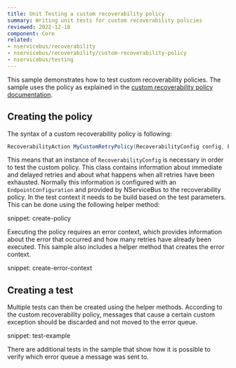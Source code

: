 ```yaml
---
title: Unit Testing a custom recoverability policy
summary: Writing unit tests for custom recoverability policies
reviewed: 2022-12-18
component: Core
related:
- nservicebus/recoverability
- nservicebus/recoverability/custom-recoverability-policy
- nservicebus/testing
---
```


This sample demonstrates how to test custom recoverability policies. The sample uses the policy as explained in the [custom recoverability policy documentation](/nservicebus/recoverability/custom-recoverability-policy.md#implement-a-custom-policy-full-customization).

## Creating the policy

The syntax of a custom recoverability policy is following:

```c#
RecoverabilityAction MyCustomRetryPolicy(RecoverabilityConfig config, ErrorContext context)
```

This means that an instance of `RecoverabilityConfig` is necessary in order to test the custom policy. This class contains information about immediate and delayed retries and about what happens when all retries have been exhausted. Normally this information is configured with an `EndpointConfiguration` and provided by NServiceBus to the recoverability policy. In the test context it needs to be build based on the test parameters. This can be done using the following helper method:

snippet: create-policy

Executing the policy requires an error context, which provides information about the error that occurred and how many retries have already been executed. This sample also includes a helper method that creates the error context.

snippet: create-error-context

## Creating a test

Multiple tests can then be created using the helper methods. According to the custom recoverability policy, messages that cause a certain custom exception should be discarded and not moved to the error queue.

snippet: test-example

There are additional tests in the sample that show how it is possible to verify which error queue a message was sent to.
